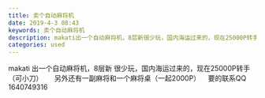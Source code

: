 ```yaml
---
title: 卖个自动麻将机
date: 2019-4-3 08:43
keywords: 卖个自动麻将机
description: makati出一个自动麻将机，8层新很少玩，国内海运过来的，现在25000P转手（可小刀）    另外还有一副麻将和一个麻将桌（一起2000P）  要的联系QQ1640749316
categories: used
---
```

<td class="t_f" id="postmessage_3380083">

makati 出一个自动麻将机，8层新 很少玩，国内海运过来的，现在25000P转手（可小刀）      另外还有一副麻将和一个麻将桌（一起2000P）    要的联系QQ 1640749316</td>
